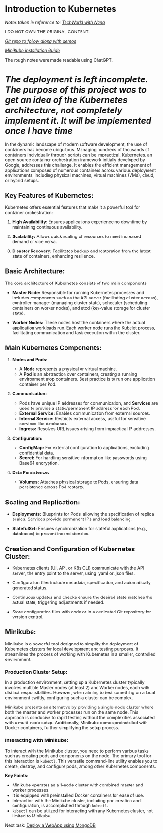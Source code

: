 # Introduction to Kubernetes

*Notes taken in reference to: [TechWorld with Nana](https://www.youtube.com/watch?v=s_o8dwzRlu4)*

I DO NOT OWN THE ORIGINAL CONTENT.

*[Git repo to follow along with demos](https://gitlab.com/nanuchi/k8s-in-1-hour)*

*[MiniKube installation Guide](https://minikube.sigs.k8s.io/docs/start/)*

The rough notes were made readable using ChatGPT.

# *The deployment is left incomplete. The purpose of this project was to get an idea of the Kubernetes architecture, not completely implement it. It will be implemented once I have time*

In the dynamic landscape of modern software development, the use of containers has become ubiquitous. Managing hundreds of thousands of containers individually through scripts can be impractical. Kubernetes, an open-source container orchestration framework initially developed by Google, addresses this challenge. It enables the efficient management of applications composed of numerous containers across various deployment environments, including physical machines, virtual machines (VMs), cloud, or hybrid setups.

## Key Features of Kubernetes:

Kubernetes offers essential features that make it a powerful tool for container orchestration:

1. **High Availability:** Ensures applications experience no downtime by maintaining continuous availability.

2. **Scalability:** Allows quick scaling of resources to meet increased demand or vice versa.

3. **Disaster Recovery:** Facilitates backup and restoration from the latest state of containers, enhancing resilience.

## Basic Architecture:

The core architecture of Kubernetes consists of two main components:

- **Master Node:** Responsible for running Kubernetes processes and includes components such as the API server (facilitating cluster access), controller manager (managing cluster state), scheduler (scheduling containers on worker nodes), and etcd (key-value storage for cluster state).

- **Worker Nodes:** These nodes host the containers where the actual application workloads run. Each worker node runs the Kubelet process, facilitating communication and task execution within the cluster.

## Main Kubernetes Components:

1. **Nodes and Pods:**
   - A **Node** represents a physical or virtual machine.
   - A **Pod** is an abstraction over containers, creating a running environment atop containers. Best practice is to run one application container per Pod.

2. **Communication:**
   - Pods have unique IP addresses for communication, and **Services** are used to provide a static/permanent IP address for each Pod.
   - **External Service:** Enables communication from external sources.
   - **Internal Service:** Restricts external access, useful for sensitive services like databases.
   - **Ingress:** Resolves URL issues arising from impractical IP addresses.

3. **Configuration:**
   - **ConfigMap:** For external configuration to applications, excluding confidential data.
   - **Secret:** For handling sensitive information like passwords using Base64 encryption.

4. **Data Persistence:**
   - **Volumes:** Attaches physical storage to Pods, ensuring data persistence across Pod restarts.

## Scaling and Replication:

- **Deployments:** Blueprints for Pods, allowing the specification of replica scales. Services provide permanent IPs and load balancing.
  
- **StatefulSet:** Ensures synchronization for stateful applications (e.g., databases) to prevent inconsistencies.

## Creation and Configuration of Kubernetes Cluster:

- Kubernetes clients (UI, API, or K8s CLI) communicate with the API server, the entry point to the server, using .yaml or .json files.
  
- Configuration files include metadata, specification, and automatically generated status.
  
- Continuous updates and checks ensure the desired state matches the actual state, triggering adjustments if needed.

- Store configuration files with code or in a dedicated Git repository for version control.

## Minikube:

Minikube is a powerful tool designed to simplify the deployment of Kubernetes clusters for local development and testing purposes. It streamlines the process of working with Kubernetes in a smaller, controlled environment.

### Production Cluster Setup:

In a production environment, setting up a Kubernetes cluster typically involves multiple Master nodes (at least 2) and Worker nodes, each with distinct responsibilities. However, when aiming to test something on a local environment swiftly, configuring such a cluster can be complex.

Minikube presents an alternative by providing a single-node cluster where both the master and worker processes run on the same node. This approach is conducive to rapid testing without the complexities associated with a multi-node setup. Additionally, Minikube comes preinstalled with Docker containers, further simplifying the setup process.

### Interacting with Minikube:

To interact with the Minikube cluster, you need to perform various tasks such as creating pods and components on the node. The primary tool for this interaction is `kubectl`. This versatile command-line utility enables you to create, destroy, and configure pods, among other Kubernetes components.

**Key Points:**
- Minikube operates as a 1-node cluster with combined master and worker processes.
- It is equipped with preinstalled Docker containers for ease of use.
- Interaction with the Minikube cluster, including pod creation and configuration, is accomplished through `kubectl`.
- `kubectl` can be utilized for interacting with any Kubernetes cluster, not limited to Minikube.

Next task: [Deploy a WebApp using MongoDB]()
